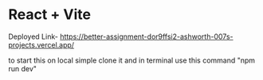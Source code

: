 # React + Vite

Deployed Link-  https://better-assignment-dor9ffsi2-ashworth-007s-projects.vercel.app/

to start this on local simple clone it and in terminal use this command "npm run dev"
